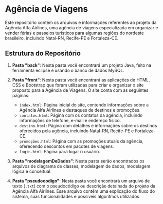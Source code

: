 # Agência de Viagens

Este repositório contém os arquivos e informações referentes ao projeto da Agência Alfa Airlines, uma agência de viagens especializada em organizar e vender férias e passeios turísticos para algumas regiões do nordeste brasileiro, incluindo Natal-RN, Recife-PE e Fortaleza-CE.

## Estrutura do Repositório

1. **Pasta "back"**:
   Nesta pasta você encontrará um projeto Java, feito na ferramenta eclipse e usando o banco de dados MySQL.

2. **Pasta "front"**:
   Nesta pasta você encontrará as aplicações de HTML, CSS e Bootstrap que foram utilizadas para criar e organizar o site proposto para a Agência de Viagens. O site conta com as seguintes páginas:
   - `index.html`: Página inicial do site, contendo informações sobre a Agência Alfa Airlines e destaques de destinos e promoções.
   - `contatos.html`: Página com os contatos da agência, incluindo informações de telefone, e-mail e endereço físico.
   - `destino.html`: Página com detalhes e informações sobre os destinos oferecidos pela agência, incluindo Natal-RN, Recife-PE e Fortaleza-CE.
   - `promoções.html`: Página com as promoções atuais da agência, oferecendo descontos em pacotes de viagens.
    - `login.html`: Página para logar o usuário.

3. **Pasta "modelagemDeDados"**:
   Nesta pasta serão encontrados os arquivos de diagrama de classes, modelagem de dados, modelagem lógica e conceitual.

4. **Pasta "pseudocodigo"**:
   Nesta pasta você encontrará um arquivo de texto (`.txt`) com o pseudocódigo ou descrição detalhada do projeto da Agência Alfa Airlines. Esse arquivo contém uma explicação do fluxo do sistema, suas funcionalidades e possíveis algoritmos utilizados.

